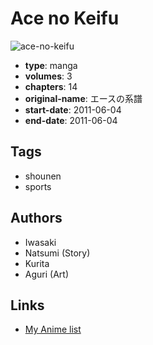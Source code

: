# Ace no Keifu

![ace-no-keifu](https://cdn.myanimelist.net/images/manga/1/172480.jpg)

-   **type**: manga
-   **volumes**: 3
-   **chapters**: 14
-   **original-name**: エースの系譜
-   **start-date**: 2011-06-04
-   **end-date**: 2011-06-04

## Tags

-   shounen
-   sports

## Authors

-   Iwasaki
-   Natsumi (Story)
-   Kurita
-   Aguri (Art)

## Links

-   [My Anime list](https://myanimelist.net/manga/47671/Ace_no_Keifu)
